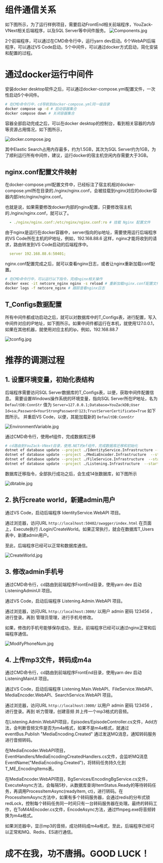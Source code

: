 # 组件通信关系
如下图所示，为了运行样例项目，需要启动FrontEnd相关前端程序，YouZack-VNext相关后端程序，以及SQL Server等中间件服务。
![Components.jpg](Resources/Components.jpg)

2个前端程序，可以通过在CMD命令行中，运行yarn dev启动。6个WebAPI后端程序，可以通过VS Code启动。5个中间件，可以通过docker方式启动，简化安装和配置的过程。

# 通过docker运行中间件
安装docker desktop软件之后，可以通过docker-compose.yml配置文件，一次性启动5个中间件。
```bash
# 在CMD命令行中，cd导航到docker-compose.yml同一级目录
docker compose up -d # 启动容器集合
docker compose down # 关闭容器集合
```
容器全部启动完成之后，可以在docker desktop的控制台，看到相关容器的内存等资源占用情况，如下图所示，

![docker.compose.jpg](Resources/docker.compose.jpg)

其中Elastic Search占用内存最多，约为1.5GB，其次为SQL Server约为1GB，为了顺利运行所有中间件，建议，运行docker的宿主机空闲内存需要大于3GB。

## nginx.conf配置文件映射
在docker-compose.yml配置文件中，已经标注了宿主机相对docker-compose.yml所在目录的./nginx/nginx.conf，会被挂载到nginx对应的docker容器内部/etc/nginx/nginx.conf。

也就是说，如果需要修改docker内部的nginx配置，只要修改宿主机的./nginx/nginx.conf，就可以了。
```yml
  - ./nginx/nginx.conf:/etc/nginx/nginx.conf:ro # 挂载 Nginx 配置文件
```
由于nginx是运行在docker容器中，server指向的ip地址，需要使用运行后端程序的VS Code所在主机的IP地址，例如，192.168.88.6  这样，nginx才能将收到的请求，路由转发到VS Code启动的后端程序中。
```yml
  server 192.168.88.6:50401; 
```
nginx.conf配置完成之后，就可以查看nginx日志，或者让nginx重新加载conf配置。
```bash
# 在CMD命令行中，可以运行以下指令，完成nginx相关操作
docker exec -it netcore_nginx nginx -s reload # 重新加载nginx.conf配置文件 
docker logs -f netcore_nginx # 跟踪查看nginx日志 
```
## T_Configs数据配置
所有中间件都成功启动之后，就可以对数据库中的T_Configs表，进行配置，写入中间件对应的IP地址，如下图所示。如果中间件都运行在本机，就使用127.0.0.1，如果在其他机器，就使用对应主机的ip，例如，192.168.88.7

![tconfig.jpg](Resources/tconfig.jpg)

# 推荐的调测过程
## 1. 设置环境变量，初始化表结构
后端程序需要访问SQL Server数据库的T_Configs表，以便，获取中间件配置信息。
需要设置Windows操作系统的环境变量，指向SQL Server所在IP地址，名为 `DefaultDB:ConnStr` 值为 `Server=127.0.0.1;Database=YouZackDB;User Id=sa;Password=YourStrongPassword!123;TrustServerCertificate=True` 如下图所示。
并重启VS Code，以便，其能加载新的 `DefaultDB:ConnStr`

![EnvironmentVariable.jpg](Resources/EnvironmentVariable.jpg)

通过CMD命令行，使用ef组件，完成数据库迁移
```bash
# cd路由到YouZack-VNext目录，使用.NET的ef组件，完成数据库迁移和初始化
dotnet ef database update --project ./IdentityService.Infrastructure --startup-project ./IdentityService.WebAPI
dotnet ef database update --project ./MediaEncoder.Infrastructure  --startup-project ./MediaEncoder.WebAPI 
dotnet ef database update --project ./FileService.Infrastructure  --startup-project ./FileService.WebAPI 
dotnet ef database update --project ./Listening.Infrastructure  --startup-project ./Listening.Admin.WebAPI 
```
数据库迁移指令，全部执行成功之后，会生成14张数据库，如下图所示

![dbtable.jpg](Resources/dbtable.jpg)

## 2. 执行create world，新建admin用户
通过VS Code，启动后端程序 IdentityService.WebAPI 项目。

通过浏览器，访问URL `http://localhost:50402/swagger/index.html` 在页面上，Execute执行 /Login/CreateWorld。如果正常执行，就会在数据库T_Users表中，新建admin用户。

至此，后端程序已经可以正常和数据库通信。

![CreateWorld.jpg](Resources/CreateWorld.jpg)

## 3. 修改admin手机号
通过CMD命令行，cd路由到前端程序FrontEnd目录，使用yarn dev 启动 ListeningAdminUI 项目。

通过VS Code，启动后端程序 Listening.Admin.WebAPI 项目。

通过浏览器，访问URL `http://localhost:3000/` 以用户 admin 密码 123456 ，进行登录。再到 管理员管理，进行手机号修改。

如果，修改的手机号能够保存成功，至此，前端程序已经可以通过nginx正常和后端程序通信。

![ModifyPhoneNum.jpg](Resources/ModifyPhoneNum.jpg)

## 4. 上传mp3文件，转码成m4a
通过CMD命令行，cd路由到前端程序FrontEnd目录，使用yarn dev 启动 ListeningMainUI 项目。

通过VS Code，启动后端程序 Listening.Main.WebAPI、FileService.WebAPI、MediaEncoder.WebAPI、SearchService.WebAPI 项目。

通过浏览器，访问URL `http://localhost:3000/` 以用户 admin 密码 123456 ，进行登录。再到 听力管理，创建音频 并上传一个mp3格式的音频。

在Listening.Admin.WebAPI项目，Episodes/EpisodeController.cs文件，Add方法，会判断音频文件是否为m4a格式，如果不是m4a格式，就通过 eventBus.Publish "MediaEncoding.Created" 通过发送MQ消息，通知转码服务进行音频转码。

在MediaEncoder.WebAPI项目，EventHandlers/MediaEncodingCreatedHandlers.cs文件，会监听MQ消息 EventName("MediaEncoding.Created")，将转码任务持久化到T_ME_EncodingItems表。

在MediaEncoder.WebAPI项目，BgServices/EncodingBgService.cs文件，ExecuteAsync方法，会每隔5秒，从数据库查询ItemStatus.Ready的等待转码任务，再调用ProcessItemAsync(readyItem, ct)，进行转码。在ProcessItemAsync方法中，如果有多个转码服务器，会通过redis的分布式锁redLock，控制每个转码任务同一时间只有一台转码服务器在处理。最终的转码工作，在ToM4AEncoder.cs文件，EncodeAsync方法，通过ffmpeg.exe将音频转换为m4a格式。

如果浏览器中，显示mp3的音频，成功转码成m4a格式，至此，后端程序已经可以正常和MQ、Redis、ES进行通信。


# 成不在我，功不唐捐。GOOD LUCK！